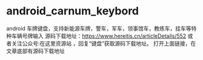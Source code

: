 # android_carnum_keybord
android 车牌键盘，支持新能源车牌，警车，军车，领事馆车，教练车，挂车等特种车辆号牌输入  源码下载地址：https://www.hereitis.cn/articleDetails/552  或者关注公众号:在这里资源站 ，回复“键盘”获取源码下载地址。  打开上面链接，在文章底部有源码下载地址
